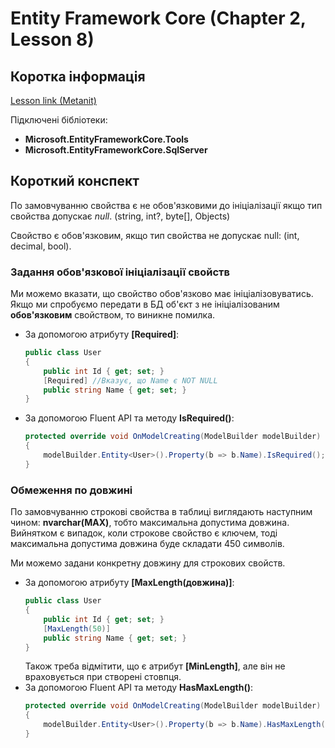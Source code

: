 # Entity Framework Core (Chapter 2, Lesson 8)

## Коротка інформація
[Lesson link (Metanit)](https://metanit.com/sharp/entityframeworkcore/2.8.php)

Підключені бібліотеки:

* **Microsoft.EntityFrameworkCore.Tools**
* **Microsoft.EntityFrameworkCore.SqlServer**

## Короткий конспект

По замовчуванню свойства є не обов'язковими до ініціалізації якщо тип свойства допускає *null*. (string, int?, byte[], Objects)

Свойство є обов'язковим, якщо тип свойства не допускає null: (int, decimal, bool).

### Задання обов'язкової ініціалізації свойств

Ми можемо вказати, що свойство обов'язково має ініціалізовуватись. Якщо ми спробуємо передати в БД об'єкт з не ініціалізованим **обов'язковим**
свойством, то виникне помилка.

* За допомогою атрибуту **[Required]**:
    ```csharp
    public class User
    {
        public int Id { get; set; }
        [Required] //Вказує, що Name є NOT NULL
        public string Name { get; set; }
    }
    ```
* За допомогою Fluent API та методу **IsRequired()**:
    ```csharp
    protected override void OnModelCreating(ModelBuilder modelBuilder)
    {
        modelBuilder.Entity<User>().Property(b => b.Name).IsRequired();
    }
    ```
### Обмеження по довжині

По замовчуванню строкові свойства в таблиці виглядають наступним чином: **nvarchar(MAX)**, тобто максимальна допустима довжина.
Вийнятком є випадок, коли строкове свойство є ключем, тоді максимальна допустима довжина буде складати 450 символів.

Ми можемо задани конкретну довжину для строкових свойств.

* За допомогою атрибуту **[MaxLength(довжина)]**:
    ```csharp
    public class User
    {
        public int Id { get; set; }
        [MaxLength(50)]
        public string Name { get; set; }
    }
    ```
    Також треба відмітити, що є атрибут **[MinLength]**, але він не враховується при створені стовпця.
* За допомогою Fluent API та методу **HasMaxLength()**:
    ```csharp
    protected override void OnModelCreating(ModelBuilder modelBuilder)
    {
        modelBuilder.Entity<User>().Property(b => b.Name).HasMaxLength(50);
    }
    ```
